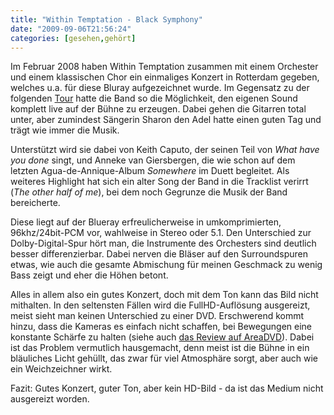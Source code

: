 ```yaml
---
title: "Within Temptation - Black Symphony"
date: "2009-09-06T21:56:24"
categories: [gesehen,gehört]
---
```


Im Februar 2008 haben Within Temptation zusammen mit einem Orchester und einem klassischen Chor ein einmaliges Konzert in Rotterdam gegeben, welches u.a. für diese Bluray aufgezeichnet wurde. Im Gegensatz zu der folgenden [Tour](/2008/07/22/rock-harz-2008/) hatte die Band so die Möglichkeit, den eigenen Sound komplett live auf der Bühne zu erzeugen. Dabei gehen die Gitarren total unter, aber zumindest Sängerin Sharon den Adel hatte einen guten Tag und trägt wie immer die Musik.

Unterstützt wird sie dabei von Keith Caputo, der seinen Teil von *What have you done* singt, und Anneke van Giersbergen, die wie schon auf dem letzten Agua-de-Annique-Album *Somewhere* im Duett begleitet. Als weiteres Highlight hat sich ein alter Song der Band in die Tracklist verirrt (*The other half of me*), bei dem noch Gegrunze die Musik der Band bereicherte.

Diese liegt auf der Blueray erfreulicherweise in umkomprimierten, 96khz/24bit-PCM vor, wahlweise in Stereo oder 5.1. Den Unterschied zur Dolby-Digital-Spur hört man, die Instrumente des Orchesters sind deutlich besser differenzierbar. Dabei nerven die Bläser auf den Surroundspuren etwas, wie auch die gesamte Abmischung für meinen Geschmack zu wenig Bass zeigt und eher die Höhen betont.

Alles in allem also ein gutes Konzert, doch mit dem Ton kann das Bild nicht mithalten. In den seltensten Fällen wird die FullHD-Auflösung ausgereizt, meist sieht man keinen Unterschied zu einer DVD. Erschwerend kommt hinzu, dass die Kameras es einfach nicht schaffen, bei Bewegungen eine konstante Schärfe zu halten (siehe auch [das Review auf AreaDVD](http://www.areadvd.de/blu-ray_disc-reviews/2008/Within_Temptation_Black_Symphony_BD.shtml)). Dabei ist das Problem vermutlich hausgemacht, denn meist ist die Bühne in ein bläuliches Licht gehüllt, das zwar für viel Atmosphäre sorgt, aber auch wie ein Weichzeichner wirkt.

Fazit: Gutes Konzert, guter Ton, aber kein HD-Bild - da ist das Medium nicht ausgereizt worden.
